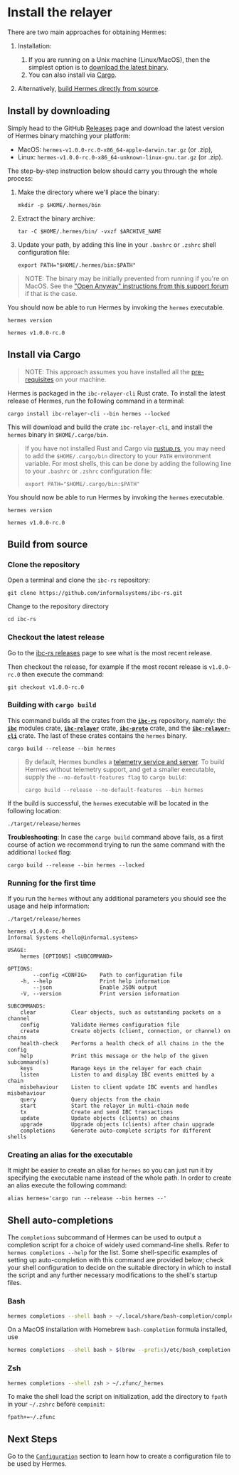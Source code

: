 # Install the relayer

There are two main approaches for obtaining Hermes:

1. Installation:
   1. If you are running on a Unix machine (Linux/MacOS), then the simplest
      option is to [download the latest binary](#install-by-downloading).
   2. You can also install via [Cargo](#install-via-cargo).

2. Alternatively, [build Hermes directly from source](#build-from-source).


## Install by downloading

Simply head to the GitHub [Releases][releases] page and download the latest
version of Hermes binary matching your platform:
- MacOS: `hermes-v1.0.0-rc.0-x86_64-apple-darwin.tar.gz` (or .zip),
- Linux: `hermes-v1.0.0-rc.0-x86_64-unknown-linux-gnu.tar.gz` (or .zip).

The step-by-step instruction below should carry you through the whole process:

1. Make the directory where we'll place the binary:
   ```shell
   mkdir -p $HOME/.hermes/bin
   ```

2. Extract the binary archive:
   ```shell
   tar -C $HOME/.hermes/bin/ -vxzf $ARCHIVE_NAME
   ```

3. Update your path, by adding this line in your `.bashrc` or `.zshrc` shell
   configuration file:
   ```shell
   export PATH="$HOME/.hermes/bin:$PATH"
   ```

> NOTE: The binary may be initially prevented from running if you're
> on MacOS.
> See the ["Open Anyway" instructions from this support forum][developer-app]
> if that is the case.

You should now be able to run Hermes by invoking the `hermes` executable.

```shell
hermes version
```

```
hermes v1.0.0-rc.0
```

## Install via Cargo

> NOTE: This approach assumes you have installed all
> the [pre-requisites](./pre_requisites.md) on your machine.

Hermes is packaged in the `ibc-relayer-cli` Rust crate.
To install the latest release of Hermes, run the following command in a terminal:

```shell
cargo install ibc-relayer-cli --bin hermes --locked
```

This will download and build the crate `ibc-relayer-cli`, and install the
`hermes` binary in `$HOME/.cargo/bin`.

> If you have not installed Rust and Cargo via [rustup.rs](https://rustup.rs), you may need to
> add the `$HOME/.cargo/bin` directory to your `PATH` environment variable.
> For most shells, this can be done by adding the following line to your
> `.bashrc` or `.zshrc` configuration file:
>
> ```shell
> export PATH="$HOME/.cargo/bin:$PATH"
> ```

You should now be able to run Hermes by invoking the `hermes` executable.

```shell
hermes version
```

```
hermes v1.0.0-rc.0
```

## Build from source

### Clone the repository

Open a terminal and clone the `ibc-rs` repository:

```shell
git clone https://github.com/informalsystems/ibc-rs.git
```

Change to the repository directory
```shell
cd ibc-rs
```

### Checkout the latest release

Go to the [ibc-rs releases](https://github.com/informalsystems/ibc-rs/releases) page to see what is the most recent release.

Then checkout the release, for example if the most recent release is `v1.0.0-rc.0` then execute the command:

```shell
git checkout v1.0.0-rc.0
```

### Building with `cargo build`

This command builds all the crates from the [__`ibc-rs`__](https://github.com/informalsystems/ibc-rs) repository, namely: the [__`ibc`__](https://github.com/informalsystems/ibc-rs/tree/master/modules) modules crate, [__`ibc-relayer`__](https://github.com/informalsystems/ibc-rs/tree/master/relayer) crate, [__`ibc-proto`__](https://github.com/informalsystems/ibc-rs/tree/master/proto) crate, and the [__`ibc-relayer-cli`__](https://github.com/informalsystems/ibc-rs/tree/master/relayer-cli) crate.
The last of these crates contains the `hermes` binary.

```shell
cargo build --release --bin hermes
```

<a name="telemetry-support"></a>

> By default, Hermes bundles a [telemetry service and server](./telemetry.md).
> To build Hermes without telemetry support, and get a smaller executable,
> supply the `--no-default-features flag` to `cargo build`:
>
> ```shell
> cargo build --release --no-default-features --bin hermes
> ```

If the build is successful, the `hermes` executable will be located in the following location:

```shell
./target/release/hermes
```

__Troubleshooting__:
In case the `cargo build` command above fails, as a first course of action we
recommend trying to run the same command with the additional `locked` flag:

```shell
cargo build --release --bin hermes --locked
```

### Running for the first time

If you run the `hermes` without any additional parameters you should see the usage and help information:

```shell
./target/release/hermes
```

```
hermes v1.0.0-rc.0
Informal Systems <hello@informal.systems>

USAGE:
    hermes [OPTIONS] <SUBCOMMAND>

OPTIONS:
        --config <CONFIG>    Path to configuration file
    -h, --help               Print help information
        --json               Enable JSON output
    -V, --version            Print version information

SUBCOMMANDS:
    clear           Clear objects, such as outstanding packets on a channel
    config          Validate Hermes configuration file
    create          Create objects (client, connection, or channel) on chains
    health-check    Performs a health check of all chains in the the config
    help            Print this message or the help of the given subcommand(s)
    keys            Manage keys in the relayer for each chain
    listen          Listen to and display IBC events emitted by a chain
    misbehaviour    Listen to client update IBC events and handles misbehaviour
    query           Query objects from the chain
    start           Start the relayer in multi-chain mode
    tx              Create and send IBC transactions
    update          Update objects (clients) on chains
    upgrade         Upgrade objects (clients) after chain upgrade
    completions     Generate auto-complete scripts for different shells
```

### Creating an alias for the executable

It might be easier to create an alias for `hermes` so you can just run it by specifying the executable name instead of the whole path. In order to create an alias execute the following command:

```shell
alias hermes='cargo run --release --bin hermes --'
```

## Shell auto-completions

The `completions` subcommand of Hermes can be used to output a completion script
for a choice of widely used command-line shells.
Refer to `hermes completions --help` for the list. Some shell-specific examples
of setting up auto-completion with this command are provided below; check your
shell configuration to decide on the suitable directory in which to install the script
and any further necessary modifications to the shell's startup files.

### Bash

```sh
hermes completions --shell bash > ~/.local/share/bash-completion/completions/hermes
```

On a MacOS installation with Homebrew `bash-completion` formula installed, use 

```sh
hermes completions --shell bash > $(brew --prefix)/etc/bash_completion.d/hermes.bash-completion
```

### Zsh

```sh
hermes completions --shell zsh > ~/.zfunc/_hermes
```

To make the shell load the script on initialization, add the directory to `fpath`
in your `~/.zshrc` before `compinit`:

```
fpath+=~/.zfunc
```

## Next Steps

Go to the [`Configuration`](./config.md) section to learn how to create a configuration file to be used by Hermes.


[releases]: https://github.com/informalsystems/ibc-rs/releases
[developer-app]: https://support.apple.com/en-gb/HT202491
